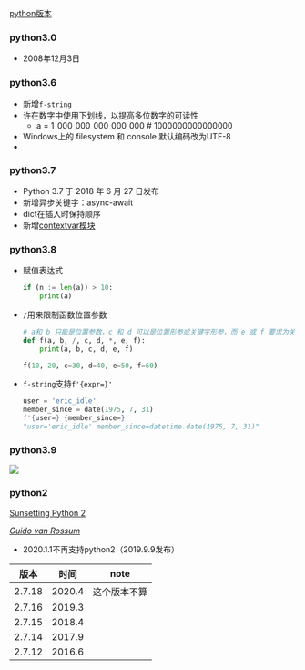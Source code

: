 [python版本](https://www.python.org/doc/versions/)



### python3.0

- 2008年12月3日 



### python3.6

- 新增`f-string`
- 许在数字中使用下划线，以提高多位数字的可读性
  - a = 1_000_000_000_000_000    # 1000000000000000 
- Windows上的 filesystem 和 console 默认编码改为UTF-8
- 



### python3.7

- Python 3.7 于 2018 年 6 月 27 日发布 
- 新增异步关键字：async-await
- dict在插入时保持顺序
- 新增[contextvar模块](https://docs.python.org/3/library/contextvars.html#module-contextvars)



### python3.8

- 赋值表达式

  ```python
  if (n := len(a)) > 10:
      print(a)
  ```

- `/`用来限制函数位置参数

  ```python
  # a和 b 只能是位置参数，c 和 d 可以是位置形参或关键字形参，而 e 或 f 要求为关键字
  def f(a, b, /, c, d, *, e, f):
      print(a, b, c, d, e, f)
  
  f(10, 20, c=30, d=40, e=50, f=60)
  ```

- `f-string`支持`f'{expr=}' `

  ```python
  user = 'eric_idle'
  member_since = date(1975, 7, 31)
  f'{user=} {member_since=}'
  "user='eric_idle' member_since=datetime.date(1975, 7, 31)"
  ```

  

### python3.9

<img src="https://justaman-1300954182.cos.ap-shanghai.myqcloud.com/library/python/official/basic/python3.9%E5%8F%98%E5%8C%96.jpeg">





### python2

[Sunsetting Python 2](https://www.python.org/doc/sunset-python-2/)

[*Guido van Rossum*](https://twitter.com/gvanrossum/status/1170949978036084736?s=20)

- 2020.1.1不再支持python2（2019.9.9发布）

| 版本   | 时间   | note         |
| ------ | ------ | ------------ |
| 2.7.18 | 2020.4 | 这个版本不算 |
| 2.7.16 | 2019.3 |              |
| 2.7.15 | 2018.4 |              |
| 2.7.14 | 2017.9 |              |
| 2.7.12 | 2016.6 |              |









